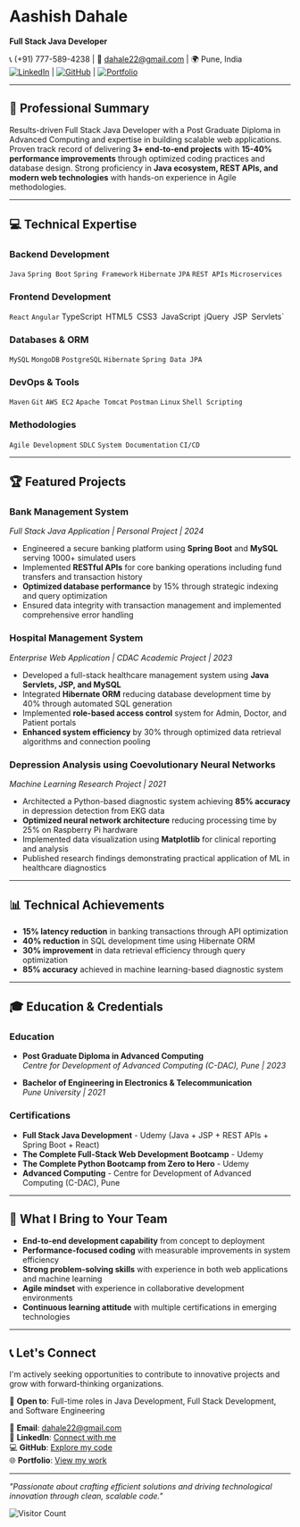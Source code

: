 # Aashish Dahale  
**Full Stack Java Developer**  

📞 (+91) 777-589-4238 | 📧 dahale22@gmail.com | 🌍 Pune, India  
[![LinkedIn](https://img.shields.io/badge/LinkedIn-Connect-%230A66C2?logo=linkedin)](https://linkedin.com/in/aashishdahale09) | [![GitHub](https://img.shields.io/badge/GitHub-Follow-%23181717?logo=github)](https://github.com/aashishdahale) | [![Portfolio](https://img.shields.io/badge/Portfolio-Visit-%230096FF)](https://your-portfolio-link)

---

## 🎯 Professional Summary  
Results-driven Full Stack Java Developer with a Post Graduate Diploma in Advanced Computing and expertise in building scalable web applications. Proven track record of delivering **3+ end-to-end projects** with **15-40% performance improvements** through optimized coding practices and database design. Strong proficiency in **Java ecosystem, REST APIs, and modern web technologies** with hands-on experience in Agile methodologies.

---

## 💻 Technical Expertise  

### **Backend Development**  
`Java` `Spring Boot` `Spring Framework` `Hibernate` `JPA` `REST APIs` `Microservices`

### **Frontend Development**  
`React` `Angular` TypeScript` `HTML5` `CSS3` `JavaScript` `jQuery` `JSP` `Servlets`

### **Databases & ORM**  
`MySQL` `MongoDB` `PostgreSQL` `Hibernate` `Spring Data JPA`

### **DevOps & Tools**  
`Maven` `Git` `AWS EC2` `Apache Tomcat` `Postman` `Linux` `Shell Scripting`

### **Methodologies**  
`Agile Development` `SDLC` `System Documentation` `CI/CD`

---

## 🏆 Featured Projects  

### **Bank Management System**  
*Full Stack Java Application | Personal Project | 2024*  
- Engineered a secure banking platform using **Spring Boot** and **MySQL** serving 1000+ simulated users
- Implemented **RESTful APIs** for core banking operations including fund transfers and transaction history
- **Optimized database performance** by 15% through strategic indexing and query optimization
- Ensured data integrity with transaction management and implemented comprehensive error handling

### **Hospital Management System**  
*Enterprise Web Application | CDAC Academic Project | 2023*  
- Developed a full-stack healthcare management system using **Java Servlets, JSP, and MySQL**
- Integrated **Hibernate ORM** reducing database development time by 40% through automated SQL generation
- Implemented **role-based access control** system for Admin, Doctor, and Patient portals
- **Enhanced system efficiency** by 30% through optimized data retrieval algorithms and connection pooling

### **Depression Analysis using Coevolutionary Neural Networks**  
*Machine Learning Research Project | 2021*  
- Architected a Python-based diagnostic system achieving **85% accuracy** in depression detection from EKG data
- **Optimized neural network architecture** reducing processing time by 25% on Raspberry Pi hardware
- Implemented data visualization using **Matplotlib** for clinical reporting and analysis
- Published research findings demonstrating practical application of ML in healthcare diagnostics

---

## 📊 Technical Achievements  
- **15% latency reduction** in banking transactions through API optimization
- **40% reduction** in SQL development time using Hibernate ORM
- **30% improvement** in data retrieval efficiency through query optimization
- **85% accuracy** achieved in machine learning-based diagnostic system

---

## 🎓 Education & Credentials  

### **Education**  
- **Post Graduate Diploma in Advanced Computing**  
  *Centre for Development of Advanced Computing (C-DAC), Pune | 2023*

- **Bachelor of Engineering in Electronics & Telecommunication**  
  *Pune University | 2021*

### **Certifications**  
- **Full Stack Java Development** - Udemy (Java + JSP + REST APIs + Spring Boot + React)
- **The Complete Full-Stack Web Development Bootcamp** - Udemy
- **The Complete Python Bootcamp from Zero to Hero** - Udemy
- **Advanced Computing** - Centre for Development of Advanced Computing (C-DAC), Pune

---

## 🌟 What I Bring to Your Team  
- **End-to-end development capability** from concept to deployment
- **Performance-focused coding** with measurable improvements in system efficiency
- **Strong problem-solving skills** with experience in both web applications and machine learning
- **Agile mindset** with experience in collaborative development environments
- **Continuous learning attitude** with multiple certifications in emerging technologies

---

## 📞 Let's Connect  
I'm actively seeking opportunities to contribute to innovative projects and grow with forward-thinking organizations. 

💼 **Open to**: Full-time roles in Java Development, Full Stack Development, and Software Engineering

📧 **Email**: [dahale22@gmail.com](mailto:dahale22@gmail.com)  
🔗 **LinkedIn**: [Connect with me](https://linkedin.com/in/your-profile)  
💻 **GitHub**: [Explore my code](https://github.com/your-username)  
🌐 **Portfolio**: [View my work](https://your-portfolio-link)

---

*"Passionate about crafting efficient solutions and driving technological innovation through clean, scalable code."*

![Visitor Count](https://komarev.com/ghpvc/?username=your-username&color=blue&style=flat)
